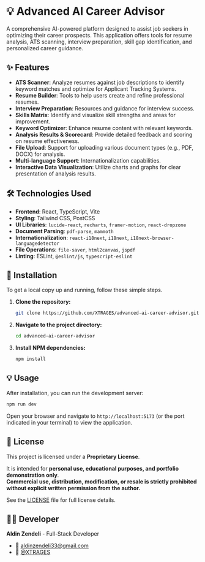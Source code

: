 # 💡 Advanced AI Career Advisor

A comprehensive AI-powered platform designed to assist job seekers in optimizing their career prospects. This application offers tools for resume analysis, ATS scanning, interview preparation, skill gap identification, and personalized career guidance.

## ✨ Features

*   **ATS Scanner**: Analyze resumes against job descriptions to identify keyword matches and optimize for Applicant Tracking Systems.
*   **Resume Builder**: Tools to help users create and refine professional resumes.
*   **Interview Preparation**: Resources and guidance for interview success.
*   **Skills Matrix**: Identify and visualize skill strengths and areas for improvement.
*   **Keyword Optimizer**: Enhance resume content with relevant keywords.
*   **Analysis Results & Scorecard**: Provide detailed feedback and scoring on resume effectiveness.
*   **File Upload**: Support for uploading various document types (e.g., PDF, DOCX) for analysis.
*   **Multi-language Support**: Internationalization capabilities.
*   **Interactive Data Visualization**: Utilize charts and graphs for clear presentation of analysis results.

## 🛠️ Technologies Used

*   **Frontend**: React, TypeScript, Vite
*   **Styling**: Tailwind CSS, PostCSS
*   **UI Libraries**: `lucide-react`, `recharts`, `framer-motion`, `react-dropzone`
*   **Document Parsing**: `pdf-parse`, `mammoth`
*   **Internationalization**: `react-i18next`, `i18next`, `i18next-browser-languagedetector`
*   **File Operations**: `file-saver`, `html2canvas`, `jspdf`
*   **Linting**: ESLint, `@eslint/js`, `typescript-eslint`

## 🚀 Installation

To get a local copy up and running, follow these simple steps.

1.  **Clone the repository:**
    ```bash
    git clone https://github.com/XTRAGES/advanced-ai-career-advisor.git
    ```
2.  **Navigate to the project directory:**
    ```bash
    cd advanced-ai-career-advisor
    ```
3.  **Install NPM dependencies:**
    ```bash
    npm install
    ```

## 💡 Usage

After installation, you can run the development server:

```bash
npm run dev
```

Open your browser and navigate to `http://localhost:5173` (or the port indicated in your terminal) to view the application.

## 📝 License

This project is licensed under a **Proprietary License**.

It is intended for **personal use, educational purposes, and portfolio demonstration only**.  
**Commercial use, distribution, modification, or resale is strictly prohibited without explicit written permission from the author.**

See the [LICENSE](./LICENSE) file for full license details.

## 👨‍💻 Developer

**Aldin Zendeli** - Full-Stack Developer

- 📧 aldinzendeli33@gmail.com
- 🐙 [@XTRAGES](https://github.com/XTRAGES)
